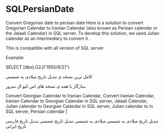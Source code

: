 # SQLPersianDate

Convert Gregorian date to persian date 
Here is a solution to convert Gregorian Calendar to Iranian Calendar (also known as Persian calendar or the Jalaali Calendar) in SQL server.
To develop this solution, we used Julian calendar as an intermediary to convert it .

 This is compatible with all version of SQL server

Example:

SELECT [dbo].G2J('1955/9/27') 


کامل ترین نسخه ی تبدیل تاریخ میلادی به شمسی

سازگار با همه ی نسخه های اس کیو ال سرور






Convert Georgian Calendar to Iranian Calendar, Convert Iranian Calendar, Iranian Calendar to Georgian Calendar in SQL server, Jalaali Calendar, Julian calendar to Georgian Calendar in SQL server, Julian calendar to in SQL server, Persian calendar |
 
 
  تبدیل تاریخ میلادی به شمسی
  میلادی به شمسی
  تبدیل تاریخ شمسی
  تبدیل تاریخ فارسی
  تاریخ ایرانی
